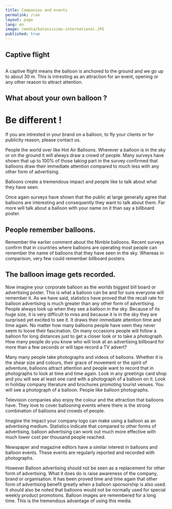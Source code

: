 ```yaml
---
title: Companies and events
permalink: /cae
layout: page
lang: en
image: /media/balonissimo-international.JPG
published: true
---
```

## Captive flight 

## 

A captive flight means the balloon is anchored to the ground and we go up to about 30 m.  This is intresting as an attraction for an event, opening or any other reason to attract attention.

## 

## 

## What about your own balloon ? 



# Be different ! 

 If you are intrested in your brand on a balloon, to fly your clients or for publicity reason, please contact us. 



People the world over like Hot Air Balloons. Wherever a balloon is in the sky or on the ground it will always draw a crowd of people. Many surveys have shown that up to 100% of those taking part in the survey confirmed that balloons draw their immediate attention compared to much less with any other form of advertising.



Balloons create a tremendous impact and people like to talk about what they have seen.

Once again surveys have shown that the public at large generally agree that balloons are interesting and consequently they want to talk about them. Far more will talk about a balloon with your name on it than say a billboard poster.



## People remember balloons.

Remember the earlier comment about the Nimble balloons. Recent surveys confirm that in countries where balloons are operating most people can remember the name of balloons that they have seen in the sky. Whereas in comparison, very few could remember billboard posters.



## The balloon image gets recorded.

Now imagine your corporate balloon as the worlds biggest bill board or advertising poster. This is what a balloon can be and for sure everyone will remember it. As we have said, statistics have proved that the recall rate for balloon advertising is much greater than any other form of advertising. People always look up when they see a balloon in the sky. Because of its huge size, it is very difficult to miss and because it is in the sky they are surprised yet excited to see it. It draws their immediate attention time and time again. No matter how many balloons people have seen they never seem to loose their fascination. On many occasions people will follow a balloon for long distances just to get a closer look or to take a photograph. How many people do you know who will look at an advertising billboard for more than a few seconds or will tape record a TV advert?



Many many people take photographs and videos of balloons. Whether it is the shear size and colours, their grace of movement or the spirit of adventure, balloons attract attention and people want to record that in photographs to look at time and time again. Look in any greetings card shop and you will see at least one card with a photograph of a balloon on it. Look in holiday company literature and brochures promoting tourist venues. You will see a photograph of a balloon. People like balloon photographs.

Television companies also enjoy the colour and the attraction that balloons have. They love to cover ballooning events where there is the strong combination of balloons and crowds of people.

Imagine the impact your company logo can make using a balloon as an advertising medium. Statistics indicate that compared to other forms of advertising, balloon advertising can work out much more effective with much lower cost per thousand people reached.

Newspaper and magazine editors have a similar interest in balloons and balloon events. These events are regularly reported and recorded with photographs.

However Balloon advertising should not be seen as a replacement for other form of advertising. What it does do is raise awareness of the company, brand or organisation. It has been proved time and time again that other form of advertising benefit greatly when a balloon sponsorship is also used. It should also be noted that balloons would not be normally used for special weekly product promotions. Balloon images are remembered for a long time. This is the tremendous advantage of using this media.
